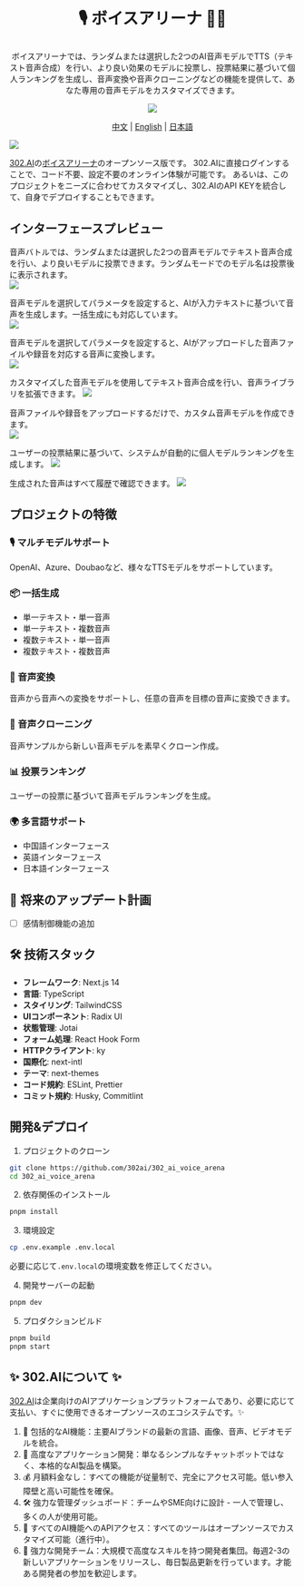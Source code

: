 # <p align="center"> 🎙️ ボイスアリーナ 🚀✨</p>

<p align="center">ボイスアリーナでは、ランダムまたは選択した2つのAI音声モデルでTTS（テキスト音声合成）を行い、より良い効果のモデルに投票し、投票結果に基づいて個人ランキングを生成し、音声変換や音声クローニングなどの機能を提供して、あなた専用の音声モデルをカスタマイズできます。</p>

<p align="center"><a href="https://302.ai/product/detail/71" target="blank"><img src="https://file.302.ai/gpt/imgs/github/20250102/72a57c4263944b73bf521830878ae39a.png" /></a></p >

<p align="center"><a href="README_zh.md">中文</a> | <a href="README.md">English</a> | <a href="README_ja.md">日本語</a></p>

![](docs/302_Voice_Arena_jp.png)

[302.AI](https://302.ai/ja/)の[ボイスアリーナ](https://302.ai/product/detail/71)のオープンソース版です。
302.AIに直接ログインすることで、コード不要、設定不要のオンライン体験が可能です。
あるいは、このプロジェクトをニーズに合わせてカスタマイズし、302.AIのAPI KEYを統合して、自身でデプロイすることもできます。

## インターフェースプレビュー
音声バトルでは、ランダムまたは選択した2つの音声モデルでテキスト音声合成を行い、より良いモデルに投票できます。ランダムモードでのモデル名は投票後に表示されます。      
![](docs/302_Voice_Arena_jp_screenshot_01.png)

音声モデルを選択してパラメータを設定すると、AIが入力テキストに基づいて音声を生成します。一括生成にも対応しています。    
![](docs/302_Voice_Arena_jp_screenshot_02.png)           

音声モデルを選択してパラメータを設定すると、AIがアップロードした音声ファイルや録音を対応する音声に変換します。   
![](docs/302_Voice_Arena_jp_screenshot_03.png)        

カスタマイズした音声モデルを使用してテキスト音声合成を行い、音声ライブラリを拡張できます。 
![](docs/302_Voice_Arena_jp_screenshot_04.png)    

音声ファイルや録音をアップロードするだけで、カスタム音声モデルを作成できます。   
![](docs/302_Voice_Arena_jp_screenshot_05.png)    

ユーザーの投票結果に基づいて、システムが自動的に個人モデルランキングを生成します。
![](docs/302_Voice_Arena_jp_screenshot_06.png)    

生成された音声はすべて履歴で確認できます。
![](docs/302_Voice_Arena_jp_screenshot_07.png)                  

## プロジェクトの特徴
### 🎙️ マルチモデルサポート
OpenAI、Azure、Doubaoなど、様々なTTSモデルをサポートしています。
### 📦 一括生成
- 単一テキスト・単一音声
- 単一テキスト・複数音声
- 複数テキスト・単一音声
- 複数テキスト・複数音声
### 🔄 音声変換
音声から音声への変換をサポートし、任意の音声を目標の音声に変換できます。
### 🎯 音声クローニング
音声サンプルから新しい音声モデルを素早くクローン作成。
### 📊 投票ランキング
ユーザーの投票に基づいて音声モデルランキングを生成。
### 🌍 多言語サポート
- 中国語インターフェース
- 英語インターフェース
- 日本語インターフェース

## 🚩 将来のアップデート計画
- [ ] 感情制御機能の追加

## 🛠️ 技術スタック

- **フレームワーク**: Next.js 14
- **言語**: TypeScript
- **スタイリング**: TailwindCSS
- **UIコンポーネント**: Radix UI
- **状態管理**: Jotai
- **フォーム処理**: React Hook Form
- **HTTPクライアント**: ky
- **国際化**: next-intl
- **テーマ**: next-themes
- **コード規約**: ESLint, Prettier
- **コミット規約**: Husky, Commitlint

## 開発&デプロイ
1. プロジェクトのクローン
```bash
git clone https://github.com/302ai/302_ai_voice_arena
cd 302_ai_voice_arena
```

2. 依存関係のインストール
```bash
pnpm install
```

3. 環境設定
```bash
cp .env.example .env.local
```
必要に応じて`.env.local`の環境変数を修正してください。

4. 開発サーバーの起動
```bash
pnpm dev
```

5. プロダクションビルド
```bash
pnpm build
pnpm start
```

## ✨ 302.AIについて ✨
[302.AI](https://302.ai/ja/)は企業向けのAIアプリケーションプラットフォームであり、必要に応じて支払い、すぐに使用できるオープンソースのエコシステムです。✨
1. 🧠 包括的なAI機能：主要AIブランドの最新の言語、画像、音声、ビデオモデルを統合。
2. 🚀 高度なアプリケーション開発：単なるシンプルなチャットボットではなく、本格的なAI製品を構築。
3. 💰 月額料金なし：すべての機能が従量制で、完全にアクセス可能。低い参入障壁と高い可能性を確保。
4. 🛠 強力な管理ダッシュボード：チームやSME向けに設計 - 一人で管理し、多くの人が使用可能。
5. 🔗 すべてのAI機能へのAPIアクセス：すべてのツールはオープンソースでカスタマイズ可能（進行中）。
6. 💪 強力な開発チーム：大規模で高度なスキルを持つ開発者集団。毎週2-3の新しいアプリケーションをリリースし、毎日製品更新を行っています。才能ある開発者の参加を歓迎します。
